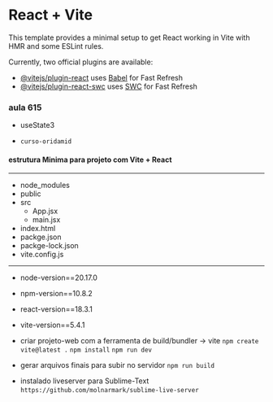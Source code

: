 # React + Vite

This template provides a minimal setup to get React working in Vite with HMR and some ESLint rules.

Currently, two official plugins are available:

- [@vitejs/plugin-react](https://github.com/vitejs/vite-plugin-react/blob/main/packages/plugin-react/README.md) uses [Babel](https://babeljs.io/) for Fast Refresh
- [@vitejs/plugin-react-swc](https://github.com/vitejs/vite-plugin-react-swc) uses [SWC](https://swc.rs/) for Fast Refresh



### aula 615

- useState3

* `curso-oridamid`

#### estrutura Minima para projeto com Vite + React

_____________________________
- node_modules
- public
- src
    - App.jsx
    - main.jsx
- index.html
- packge.json
- packge-lock.json
- vite.config.js
____________________________



* node-version==20.17.0

* npm-version==10.8.2

* react-version==18.3.1

* vite-version==5.4.1

* criar projeto-web com a ferramenta de build/bundler -> vite
`npm create vite@latest .`
`npm install`
`npm run dev`

* gerar arquivos finais para subir no servidor
`npm run build`

- instalado liveserver para Sublime-Text
`https://github.com/molnarmark/sublime-live-server`